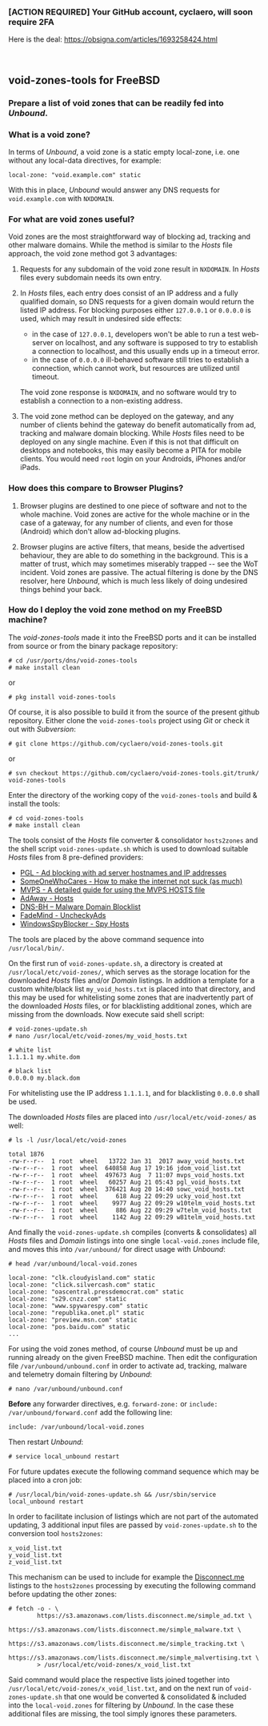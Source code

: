 ### [ACTION REQUIRED] Your GitHub account, cyclaero, will soon require 2FA
Here is the deal: https://obsigna.com/articles/1693258424.html

 
## void-zones-tools for FreeBSD
### Prepare a list of void zones that can be readily fed into *Unbound*.

### What is a void zone?

In terms of *Unbound*, a void zone is a static empty local-zone, i.e. one without any local-data directives, for example:
    
    local-zone: "void.example.com" static
    
With this in place, *Unbound* would answer any DNS requests for `void.example.com` with `NXDOMAIN`.


### For what are void zones useful?

Void zones are the most straightforward way of blocking ad, tracking and other malware domains.
While the method is similar to the *Hosts* file approach, the void zone method got 3 advantages:

1. Requests for any subdomain of the void zone result in `NXDOMAIN`.
   In *Hosts* files every subdomain needs its own entry.

2. In *Hosts* files, each entry does consist of an IP address and a fully qualified domain,
   so DNS requests for a given domain would return the listed IP address. For blocking
   purposes either `127.0.0.1` or `0.0.0.0` is used, which may result in undesired side effects:
   
   - in the case of `127.0.0.1`, developers won't be able to run a test web-server on localhost,
     and any software is supposed to try to establish a connection to localhost, and this 
     usually ends up in a timeout error. 
   - in the case of `0.0.0.0` ill-behaved software still tries to establish a connection, which
     cannot work, but resources are utilized until timeout.
   
   The void zone response is `NXDOMAIN`, and no software would try to establish a connection
   to a non-existing address.

3. The void zone method can be deployed on the gateway, and any number of clients behind the
   gateway do benefit automatically from ad, tracking and malware domain blocking. While *Hosts*
   files need to be deployed on any single machine. Even if this is not that difficult on
   desktops and notebooks, this may easily become a PITA for mobile clients. You would need
   `root` login on your Androids, iPhones and/or iPads.


### How does this compare to Browser Plugins?

1. Browser plugins are destined to one piece of software and not to the whole machine.
   Void zones are active for the whole machine or in the case of a gateway, for any
   number of clients, and even for those (Android) which don't allow ad-blocking plugins.

2. Browser plugins are active filters, that means, beside the advertised behaviour, they
   are able to do something in the background. This is a matter of trust, which may
   sometimes miserably trapped -- see the WoT incident. Void zones are passive. The actual
   filtering is done by the DNS resolver, here *Unbound*, which is much less likely of doing
   undesired things behind your back.


### How do I deploy the void zone method on my FreeBSD machine?

The *void-zones-tools* made it into the FreeBSD ports and it can be installed from source or from the binary package repository:

    # cd /usr/ports/dns/void-zones-tools
    # make install clean
    
or

    # pkg install void-zones-tools


Of course, it is also possible to build it from the source of the present github repository. Either clone the `void-zones-tools` project using *Git* or check it out with *Subversion*:

    # git clone https://github.com/cyclaero/void-zones-tools.git

or

    # svn checkout https://github.com/cyclaero/void-zones-tools.git/trunk/ void-zones-tools
    
Enter the directory of the working copy of the `void-zones-tools` and build & install the tools:

    # cd void-zones-tools
    # make install clean
    

The tools consist of the *Hosts* file converter & consolidator `hosts2zones` and the shell script
`void-zones-update.sh` which is used to download suitable *Hosts* files from 8 pre-defined providers:

* [PGL - Ad blocking with ad server hostnames and IP addresses](http://pgl.yoyo.org/adservers/)
* [SomeOneWhoCares - How to make the internet not suck (as much)](http://someonewhocares.org/hosts/zero/)
* [MVPS - A detailed guide for using the MVPS HOSTS file](http://winhelp2002.mvps.org/)
* [AdAway - Hosts](https://github.com/AdAway/AdAway/)
* [DNS-BH – Malware Domain Blocklist](http://www.malwaredomains.com/)
* [FadeMind - UncheckyAds](https://github.com/FadeMind/hosts.extras/)
* [WindowsSpyBlocker - Spy Hosts](https://github.com/crazy-max/WindowsSpyBlocker/)


The tools are placed by the above command sequence into `/usr/local/bin/`.

On the first run of `void-zones-update.sh`, a directory is created at `/usr/local/etc/void-zones/`,
which serves as the storage location for the downloaded *Hosts* files and/or *Domain* listings. In
addition a template for a custom white/black list `my_void_hosts.txt` is placed into that directory,
and this may be used for whitelisting some zones that are inadvertently part of the downloaded *Hosts* files,
or for blacklisting additional zones, which are missing from the downloads. Now execute said shell script:

    # void-zones-update.sh
    # nano /usr/local/etc/void-zones/my_void_hosts.txt
    
    # white list
    1.1.1.1 my.white.dom

    # black list
    0.0.0.0 my.black.dom

For whitelisting use the IP address `1.1.1.1`, and for blacklisting `0.0.0.0` shall be used.

The downloaded *Hosts* files are  placed into `/usr/local/etc/void-zones/` as well:

    # ls -l /usr/local/etc/void-zones

    total 1876
    -rw-r--r--  1 root  wheel   13722 Jan 31  2017 away_void_hosts.txt
    -rw-r--r--  1 root  wheel  640858 Aug 17 19:16 jdom_void_list.txt
    -rw-r--r--  1 root  wheel  497673 Aug  7 11:07 mvps_void_hosts.txt
    -rw-r--r--  1 root  wheel   60257 Aug 21 05:43 pgl_void_hosts.txt
    -rw-r--r--  1 root  wheel  376421 Aug 20 14:40 sowc_void_hosts.txt
    -rw-r--r--  1 root  wheel     618 Aug 22 09:29 ucky_void_host.txt
    -rw-r--r--  1 root  wheel    9977 Aug 22 09:29 w10telm_void_hosts.txt
    -rw-r--r--  1 root  wheel     886 Aug 22 09:29 w7telm_void_hosts.txt
    -rw-r--r--  1 root  wheel    1142 Aug 22 09:29 w81telm_void_hosts.txt

And finally the `void-zones-update.sh` compiles (converts & consolidates) all *Hosts* files
and *Domain* listings into one single `local-void.zones` include file, and moves this into
`/var/unbound/` for direct usage with *Unbound*:

    # head /var/unbound/local-void.zones
    
    local-zone: "clk.cloudyisland.com" static
    local-zone: "click.silvercash.com" static
    local-zone: "oascentral.pressdemocrat.com" static
    local-zone: "s29.cnzz.com" static
    local-zone: "www.spywarespy.com" static
    local-zone: "republika.onet.pl" static
    local-zone: "preview.msn.com" static
    local-zone: "pos.baidu.com" static
    ...

For using the void zones method, of course *Unbound* must be up and running already on the given FreeBSD machine.
Then edit the configuration file `/var/unbound/unbound.conf` in order to activate ad, tracking, malware and telemetry domain
filtering by *Unbound*:

    # nano /var/unbound/unbound.conf

**Before** any forwarder directives, e.g. `forward-zone:` or `include: /var/unbound/forward.conf` add the following line:

    include: /var/unbound/local-void.zones

Then restart *Unbound*:

    # service local_unbound restart

For future updates execute the following command sequence which may be placed into a cron job:

    # /usr/local/bin/void-zones-update.sh && /usr/sbin/service local_unbound restart

In order to facilitate inclusion of listings which are not part of the automated updating, 3 additional input files are
passed by `void-zones-update.sh` to the conversion tool `hosts2zones`:

    x_void_list.txt
    y_void_list.txt
    z_void_list.txt
    
This mechanism can be used to include for example the [Disconnect.me](https://github.com/chrisaljoudi/uBlock/issues/1406)
listings to the `hosts2zones` processing by executing the following command before updating the other zones:

    # fetch -o - \
            https://s3.amazonaws.com/lists.disconnect.me/simple_ad.txt \
            https://s3.amazonaws.com/lists.disconnect.me/simple_malware.txt \
            https://s3.amazonaws.com/lists.disconnect.me/simple_tracking.txt \
            https://s3.amazonaws.com/lists.disconnect.me/simple_malvertising.txt \
            > /usr/local/etc/void-zones/x_void_list.txt

Said command would place the respective lists joined together into `/usr/local/etc/void-zones/x_void_list.txt`, and on the
next run of `void-zones-update.sh` that one would be  converted & consolidated & included into the `local-void.zones` for
filtering by *Unbound*. In the case these additional files are missing, the tool simply ignores these parameters.
